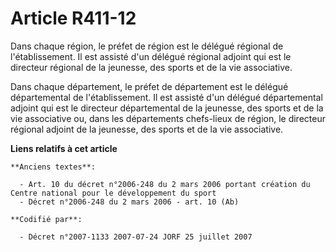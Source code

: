 # Article R411-12

Dans chaque région, le préfet de région est le délégué régional de l'établissement. Il est assisté d'un délégué régional
adjoint qui est le directeur régional de la jeunesse, des sports et de la vie associative.

Dans chaque département, le préfet de département est le délégué départemental de l'établissement. Il est assisté d'un
délégué départemental adjoint qui est le directeur départemental de la jeunesse, des sports et de la vie associative ou, dans
les départements chefs-lieux de région, le directeur régional adjoint de la jeunesse, des sports et de la vie associative.

**Liens relatifs à cet article**

	**Anciens textes**:

	  - Art. 10 du décret n°2006-248 du 2 mars 2006 portant création du Centre national pour le développement du sport
	  - Décret n°2006-248 du 2 mars 2006 - art. 10 (Ab)

	**Codifié par**:

	  - Décret n°2007-1133 2007-07-24 JORF 25 juillet 2007
